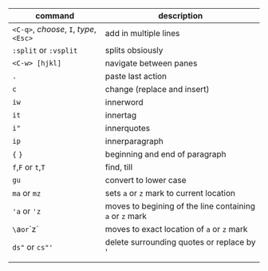 | command                                 | description                                              |
| ---                                     | ---                                                      |
| `<C-q>`, _choose_, `I`, _type_, `<Esc>` | add in multiple lines                                    |
| `:split` or `:vsplit`                   | splits obsiously                                         |
| `<C-w> [hjkl]`                          | navigate between panes                                   |
| `.`                                     | paste last action                                        |
| `c`                                     | change (replace and insert)                              |
| `iw`                                    | innerword                                                |
| `it`                                    | innertag                                                 |
| `i"`                                    | innerquotes                                              |
| `ip`                                    | innerparagraph                                           |
| `{` `}`                                 | beginning and end of paragraph                           |
| `f`,`F` or `t`,`T`                      | find, till                                               |
| `gu`                                    | convert to lower case                                    |
| `ma` or `mz`                            | sets `a` or `z` mark to current location                 |
| `'a` or `'z`                            | moves to begining of the line containing `a` or `z` mark |
| `\`a` or `\`z`                          | moves to exact location of `a` or `z` mark               |
| `ds"` or `cs"'`                         | delete surrounding quotes or replace by '                |
|                                         |                                                          |
